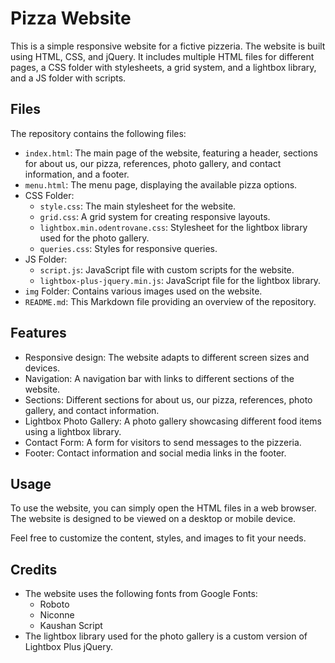 # Pizza Website

This is a simple responsive website for a fictive pizzeria. The website is built using HTML, CSS, and jQuery. It includes multiple HTML files for different pages, a CSS folder with stylesheets, a grid system, and a lightbox library, and a JS folder with scripts.

## Files

The repository contains the following files:

- `index.html`: The main page of the website, featuring a header, sections for about us, our pizza, references, photo gallery, and contact information, and a footer.
- `menu.html`: The menu page, displaying the available pizza options.
- CSS Folder:
  - `style.css`: The main stylesheet for the website.
  - `grid.css`: A grid system for creating responsive layouts.
  - `lightbox.min.odentrovane.css`: Stylesheet for the lightbox library used for the photo gallery.
  - `queries.css`: Styles for responsive queries.
- JS Folder:
  - `script.js`: JavaScript file with custom scripts for the website.
  - `lightbox-plus-jquery.min.js`: JavaScript file for the lightbox library.
- `img` Folder: Contains various images used on the website.
- `README.md`: This Markdown file providing an overview of the repository.

## Features

- Responsive design: The website adapts to different screen sizes and devices.
- Navigation: A navigation bar with links to different sections of the website.
- Sections: Different sections for about us, our pizza, references, photo gallery, and contact information.
- Lightbox Photo Gallery: A photo gallery showcasing different food items using a lightbox library.
- Contact Form: A form for visitors to send messages to the pizzeria.
- Footer: Contact information and social media links in the footer.

## Usage

To use the website, you can simply open the HTML files in a web browser. The website is designed to be viewed on a desktop or mobile device.

Feel free to customize the content, styles, and images to fit your needs.

## Credits

- The website uses the following fonts from Google Fonts:
  - Roboto
  - Niconne
  - Kaushan Script
- The lightbox library used for the photo gallery is a custom version of Lightbox Plus jQuery.

